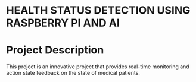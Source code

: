 # HEALTH STATUS DETECTION USING RASPBERRY PI AND AI

# Project Description

This project is an innovative project that provides real-time monitoring and action state feedback on the state of medical patients. 


